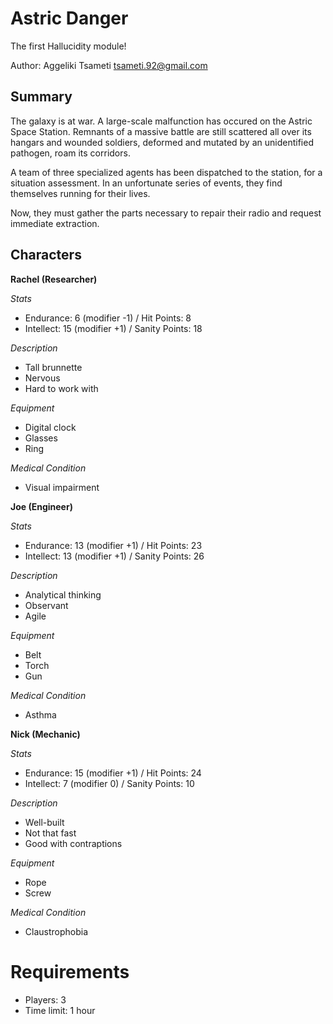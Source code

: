# Astric Danger

The first Hallucidity module!

Author: Aggeliki Tsameti <tsameti.92@gmail.com>

## Summary

The galaxy is at war. A large-scale malfunction has occured on the Astric Space Station. Remnants of a massive battle are still scattered all over its hangars and wounded soldiers, deformed and mutated by an unidentified pathogen, roam its corridors.

A team of three specialized agents has been dispatched to the station, for a situation assessment. In an unfortunate series of events, they find themselves running for their lives.

Now, they must gather the parts necessary to repair their radio and request immediate extraction.

## Characters

**Rachel (Researcher)**

*Stats*

* Endurance: 6 (modifier -1) / Hit Points: 8
* Intellect: 15 (modifier +1) / Sanity Points: 18

*Description*

* Tall brunnette
* Nervous
* Hard to work with

*Equipment*

* Digital clock
* Glasses
* Ring

*Medical Condition*

* Visual impairment

**Joe (Engineer)**

*Stats*

* Endurance: 13 (modifier +1) / Hit Points: 23
* Intellect: 13 (modifier +1) / Sanity Points: 26

*Description*

* Analytical thinking
* Observant
* Agile

*Equipment*

* Belt
* Torch
* Gun

*Medical Condition*

* Asthma

**Nick (Mechanic)**

*Stats*

* Endurance: 15 (modifier +1) / Hit Points: 24
* Intellect: 7 (modifier 0) / Sanity Points: 10

*Description*

* Well-built
* Not that fast
* Good with contraptions

*Equipment*

* Rope
* Screw

*Medical Condition*

* Claustrophobia

# Requirements

* Players: 3
* Time limit: 1 hour
